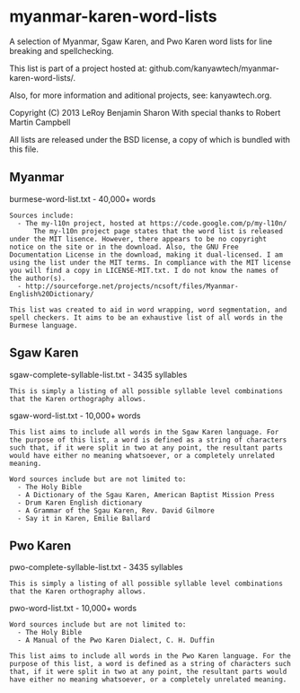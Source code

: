 myanmar-karen-word-lists
========================

A selection of Myanmar, Sgaw Karen, and Pwo Karen word lists for line breaking and spellchecking.

This list is part of a project hosted at: github.com/kanyawtech/myanmar-karen-word-lists/.

Also, for more information and aditional projects, see: kanyawtech.org.

Copyright (C)  2013  LeRoy Benjamin Sharon
With special thanks to Robert Martin Campbell

All lists are released under the BSD license, a copy of which is bundled with this file.


Myanmar
-------

burmese-word-list.txt - 40,000+ words

    Sources include:
      - The my-l10n project, hosted at https://code.google.com/p/my-l10n/
	      The my-l10n project page states that the word list is released under the MIT lisence. However, there appears to be no copyright notice on the site or in the download. Also, the GNU Free Documentation License in the download, making it dual-licensed. I am using the list under the MIT terms. In compliance with the MIT license you will find a copy in LICENSE-MIT.txt. I do not know the names of the author(s).
      - http://sourceforge.net/projects/ncsoft/files/Myanmar-English%20Dictionary/

    This list was created to aid in word wrapping, word segmentation, and spell checkers. It aims to be an exhaustive list of all words in the Burmese language.


Sgaw Karen
----------

sgaw-complete-syllable-list.txt - 3435 syllables

    This is simply a listing of all possible syllable level combinations that the Karen orthography allows.

sgaw-word-list.txt - 10,000+ words

    This list aims to include all words in the Sgaw Karen language. For the purpose of this list, a word is defined as a string of characters such that, if it were split in two at any point, the resultant parts would have either no meaning whatsoever, or a completely unrelated meaning.

    Word sources include but are not limited to:
      - The Holy Bible
      - A Dictionary of the Sgau Karen, American Baptist Mission Press
      - Drum Karen English dictionary
      - A Grammar of the Sgau Karen, Rev. David Gilmore
      - Say it in Karen, Emilie Ballard

Pwo Karen
---------

pwo-complete-syllable-list.txt - 3435 syllables

    This is simply a listing of all possible syllable level combinations that the Karen orthography allows.

pwo-word-list.txt - 10,000+ words

    Word sources include but are not limited to:
      - The Holy Bible
      - A Manual of the Pwo Karen Dialect, C. H. Duffin

    This list aims to include all words in the Pwo Karen language. For the purpose of this list, a word is defined as a string of characters such that, if it were split in two at any point, the resultant parts would have either no meaning whatsoever, or a completely unrelated meaning.
